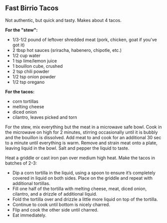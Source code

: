 Fast Birrio Tacos
-----------------

Not authentic, but quick and tasty. Makes about 4 tacos.

**For the "stew":**
- 1/3-1/2 pound of leftover shredded meat (pork, chicken, goat if you've got it)
- 2 tbsp hot sauces (sriracha, habenero, chipotle, etc.)
- 1/2 cup water
- 1 tsp lime/lemon juice
- 1 bouillon cube, crushed
- 2 tsp chili powder
- 1/2 tsp onion powder
- 1/2 tsp oregano

**For the tacos:**
- corn tortillas
- melting cheese
- diced onion
- cilantro, leaves picked and torn

For the stew, mix everything but the meat in a microwave safe bowl. Cook in the microwave on high for 2 minutes, stirring occasionally until it is bubbly and the bouillon is dissolved. Add meat to and cook for an additional 30 sec to a minute until everything is warm. Remove and strain meat onto a plate, leaving liquid in the bowl. Salt and pepper the liquid to taste.

Heat a griddle or cast iron pan over medium high heat. Make the tacos in batches of 2-3:
- Dip a corn tortilla in the liquid, using a spoon to ensure it’s completely covered in liquid on both sides. Place on the griddle and repeat with additional tortillas.
- Fill one half of the tortilla with melting cheese, meat, diced onion, cilantro, and a drizzle of additional liquid.
- Fold the tortilla over and drizzle a little more liquid on top of the tortilla.
- Continue to cook until bottom is nicely charred.
- Flip and cook the other side until charred.
- Eat immediately.
